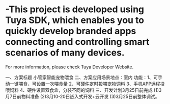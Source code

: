 # -This project is developed using Tuya SDK, which enables you to quickly develop branded apps connecting and controlling smart scenarios of many devices. 

For more information, please check Tuya Developer Website.

一、方案标题
小管家智能宠物喂食
二、方案应用场景地点：室内
功能：1、可手动一键喂食，可设置一次喂食量
      2、可硬件定时投喂宠物饲料
      3、手机APP远程投喂饲料
      4、硬件设置双食盒，分装不同的饲料
三、开发计划3月25日前完成
(1)3月7日前物料准备
(2)3月10-20日嵌入式开发+云开发
(3)3月25日前整体调试。
